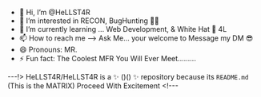 - 👋 Hi, I’m @HeLLST4R
- 👀 I’m interested in RECON, BugHunting 🐞🥾 
- 🌱 I’m currently learning ... Web Development, & White Hat 🧢 4L
- 📫 How to reach me --> Ask Me... your welcome to Message my DM 😎
- 😄 Pronouns: MR.
- ⚡ Fun fact: The Coolest MFR You Will Ever Meet.........




---!> HeLLST4R/HeLLST4R is a ✨ (<HelloGitHub>)() ✨ repository because its `README.md` (This is the MATRIX) Proceed With Excitement <!---
